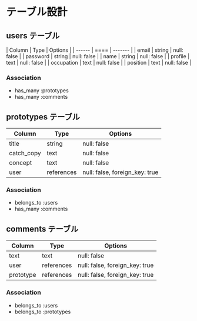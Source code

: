 # テーブル設計

## users テーブル

| Column     | Type   | Options     |
| ------     | ====   | -------     |
| email      | string | null: false |
| password   | string | null: false |
| name       | string | null: false |
| profile    | text   | null: false |
| occupation | text   | null: false |
| position   | text   | null: false |

### Association

- has_many :prototypes
- has_many :comments

## prototypes テーブル
| Column     | Type       | Options                       |
| ------     | ----       | -------                       |
| title      | string     | null: false                   |
| catch_copy | text       | null: false                   |
| concept    | text       | null: false                   |
| user       | references | null: false, foreign_key: true|

### Association

- belongs_to :users
- has_many :comments

## comments テーブル
| Column    | Type       | Options                        |
| ------    | ----       | -------                        |
| text      | text       | null: false                    |
| user      | references | null: false, foreign_key: true |
| prototype | references | null: false, foreign_key: true |

### Association

- belongs_to :users
- belongs_to :prototypes